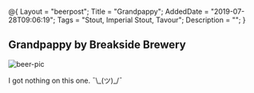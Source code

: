 @{
 Layout = "beerpost";
 Title = "Grandpappy";
 AddedDate = "2019-07-28T09:06:19";
 Tags = "Stout, Imperial Stout, Tavour";
 Description = "";
 }
 

## Grandpappy by Breakside Brewery

![beer-pic]

I got nothing on this one. ¯\\\_(ツ)\_/¯

[beer-pic]: https://jasonpowley.com/assets/img/2019-07-28-grandpappy.jpeg "Grandpappy by Breakside Brewery"
